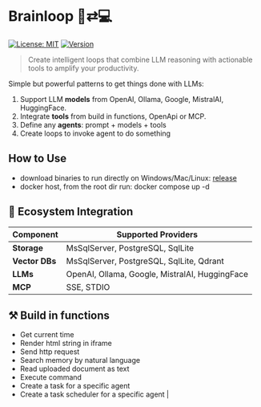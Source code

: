 # Brainloop 🧠⇄💻

[![License: MIT](https://img.shields.io/badge/License-MIT-blue.svg)](https://opensource.org/licenses/MIT)
[![Version](https://img.shields.io/badge/Version-0.1.0-brightgreen)](https://github.com/albertwoo/brainloop/releases)

> Create intelligent loops that combine LLM reasoning with actionable tools to amplify your productivity.

Simple but powerful patterns to get things done with LLMs:

1. Support LLM **models** from OpenAI, Ollama, Google, MistralAI, HuggingFace.
2. Integrate **tools** from build in functions, OpenApi or MCP.
3. Define any **agents**: prompt + models + tools
4. Create loops to invoke agent to do something


## How to Use

- download binaries to run directly on Windows/Mac/Linux: [release]()
- docker host, from the root dir run: docker compose up -d

## 🧩 Ecosystem Integration

| Component | Supported Providers |
|-----------------|--------------------------------------|
| **Storage** | MsSqlServer, PostgreSQL, SqlLite |
| **Vector DBs** | MsSqlServer, PostgreSQL, SqlLite, Qdrant |
| **LLMs** | OpenAI, Ollama, Google, MistralAI, HuggingFace |
| **MCP** | SSE, STDIO |


## ⚒️ Build in functions
- Get current time 
- Render html string in iframe 
- Send http request 
- Search memory by natural language 
- Read uploaded document as text 
- Execute command 
- Create a task for a specific agent 
- Create a task scheduler for a specific agent |
